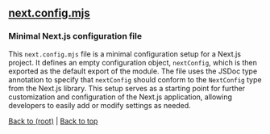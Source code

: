 ## [next.config.mjs](next.config.mjs)

### Minimal Next.js configuration file

This `next.config.mjs` file is a minimal configuration setup for a Next.js project. It defines an empty configuration object, `nextConfig`, which is then exported as the default export of the module. The file uses the JSDoc type annotation to specify that `nextConfig` should conform to the `NextConfig` type from the Next.js library. This setup serves as a starting point for further customization and configuration of the Next.js application, allowing developers to easily add or modify settings as needed.

[Back to (root)](#root) | [Back to top](#table-of-contents)
